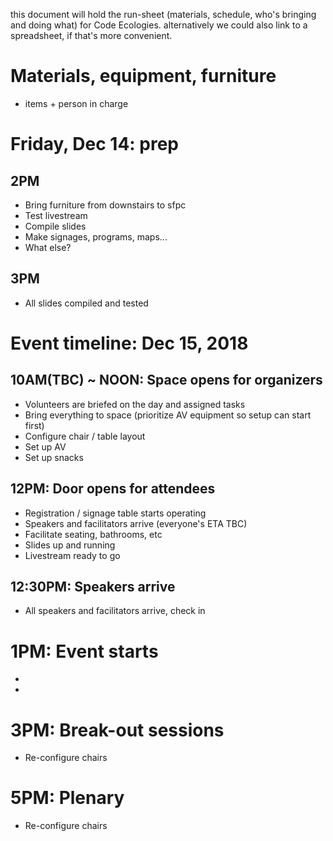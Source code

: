 this document will hold the run-sheet (materials, schedule, who's bringing and doing what) for Code Ecologies. alternatively we could also link to a spreadsheet, if that's more convenient.

# Materials, equipment, furniture
- items + person in charge

# Friday, Dec 14: prep

## 2PM
- Bring furniture from downstairs to sfpc
- Test livestream
- Compile slides
- Make signages, programs, maps...
- What else?

## 3PM 
- All slides compiled and tested 

# Event timeline: Dec 15, 2018

## 10AM(TBC) ~ NOON: Space opens for organizers 
- Volunteers are briefed on the day and assigned tasks
- Bring everything to space (prioritize AV equipment so setup can start first)
- Configure chair / table layout
- Set up AV
- Set up snacks

## 12PM: Door opens for attendees
- Registration / signage table starts operating
- Speakers and facilitators arrive (everyone's ETA TBC)
- Facilitate seating, bathrooms, etc
- Slides up and running
- Livestream ready to go

## 12:30PM: Speakers arrive 
- All speakers and facilitators arrive, check in

# 1PM: Event starts
- 
- 

# 3PM: Break-out sessions
- Re-configure chairs

# 5PM: Plenary
- Re-configure chairs
